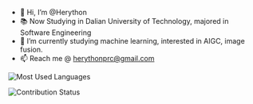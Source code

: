 - 👋 Hi, I’m @Herython
- 📚 Now Studying in Dalian University of Technology, majored in Software Engineering
- 🌱 I’m currently studying machine learning, interested in AIGC, image fusion.
- 📫 Reach me @ herythonprc@gmail.com

![Most Used Languages](https://github-readme-stats.vercel.app/api/top-langs/?username=Herython&theme=dark&layout=compact)

![Contribution Status](https://github-readme-activity-graph.vercel.app/graph?username=Herython&theme=react-dark&bg_color=20232a&hide_border=true)



<!---
- 👀 I’m interested in table tennis etc.

Herython/Herython is a ✨ special ✨ repository because its `README.md` (this file) appears on your GitHub profile.
You can click the Preview link to take a look at your changes.
- 💞️ I’m looking to collaborate on ...

![Github Stats](https://github-readme-stats.vercel.app/api?username=Herython&show_icons=true&theme=dark&count_private=true)

![Github Trophy](https://github-profile-trophy.vercel.app/?username=Herython&theme=radical)

![Current Streak](https://github-readme-streak-stats.herokuapp.com/?user=Herython&theme=radical&hide_border=true)
--->
